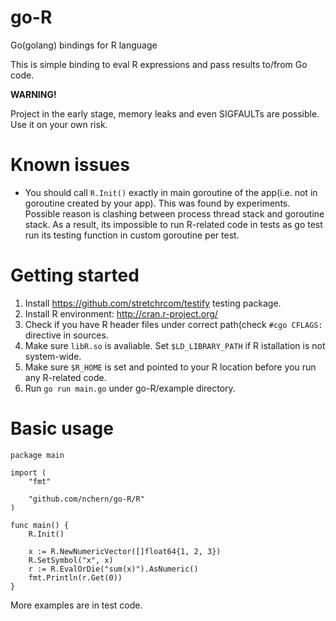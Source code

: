 go-R
===

Go(golang) bindings for R language

This is simple binding to eval R expressions and pass results to/from Go code. 

**WARNING!**

Project in the early stage, memory leaks and even SIGFAULTs are possible. Use it on your own risk.

Known issues
===

* You should call `R.Init()` exactly in main goroutine of the app(i.e. not in goroutine created by your app). This was found by experiments. Possible reason is clashing between process thread stack and goroutine stack. As a result, its impossible to run R-related code in tests as go test run its testing function in custom goroutine per test.

Getting started
====

1. Install https://github.com/stretchrcom/testify testing package.
1. Install R environment: http://cran.r-project.org/
2. Check if you have R header files under correct path(check `#cgo CFLAGS:` directive in sources.
2. Make sure `libR.so` is avaliable. Set `$LD_LIBRARY_PATH` if R istallation is not system-wide.
2. Make sure `$R_HOME` is set and pointed to your R location before you run any R-related code.
3. Run `go run main.go` under go-R/example directory.

Basic usage
====

```
package main

import (
    "fmt"

    "github.com/nchern/go-R/R"
)

func main() {
    R.Init()

    x := R.NewNumericVector([]float64{1, 2, 3})
    R.SetSymbol("x", x)
    r := R.EvalOrDie("sum(x)").AsNumeric()
    fmt.Println(r.Get(0))
}
```

More examples are in test code.
